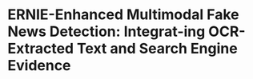 # ERNIE-Enhanced Multimodal Fake News Detection: Integrat-ing OCR-Extracted Text and Search Engine Evidence

